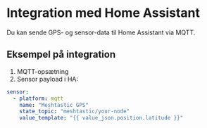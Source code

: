 # Integration med Home Assistant

Du kan sende GPS- og sensor-data til Home Assistant via MQTT.

## Eksempel på integration

1. MQTT-opsætning
2. Sensor payload i HA:
```yaml
sensor:
  - platform: mqtt
    name: "Meshtastic GPS"
    state_topic: "meshtastic/your-node"
    value_template: "{{ value_json.position.latitude }}"
```